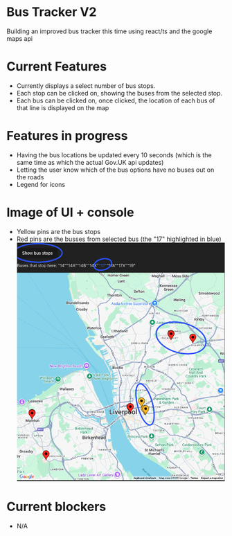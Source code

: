 # Bus Tracker V2
Building an improved bus tracker this time using react/ts and the google maps api

# Current Features
- Currently displays a select number of bus stops.
- Each stop can be clicked on, showing the buses from the selected stop.
- Each bus can be clicked on, once clicked, the location of each bus of that line is displayed on the map

# Features in progress
- Having the bus locations be updated every 10 seconds (which is the same time as which the actual Gov.UK api updates)
- Letting the user know which of the bus options have no buses out on the roads
- Legend for icons
# Image of UI + console
- Yellow pins are the bus stops
- Red pins are the busses from selected bus (the "17" highlighted in blue)
![UI image](images/bus-location-image.png)

# Current blockers
- N/A

